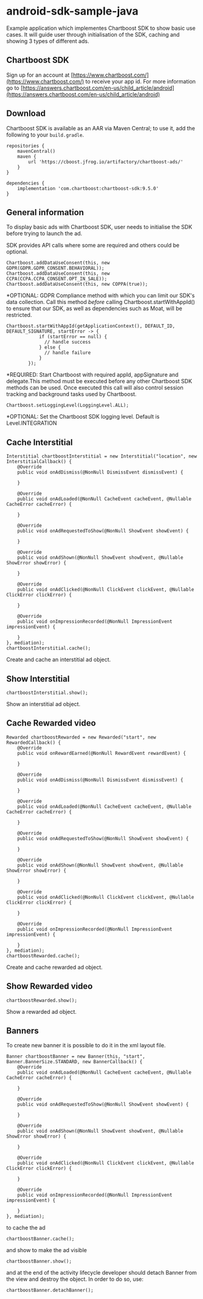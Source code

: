 # android-sdk-sample-java
Example application which implementes Chartboost SDK to show basic use cases. It will guide user through initialisation of the SDK, caching and showing 3 types of different ads.

## Chartboost SDK

Sign up for an account at [https://www.chartboost.com/](https://www.chartboost.com/) to receive your app id.
For more information go to [https://answers.chartboost.com/en-us/child_article/android](https://answers.chartboost.com/en-us/child_article/android)

## Download

Chartboost SDK is available as an AAR via Maven Central; to use it, add the following to your `build.gradle`.

```
repositories {
    mavenCentral()
    maven {
        url 'https://cboost.jfrog.io/artifactory/chartboost-ads/'
    }
}

dependencies {
    implementation 'com.chartboost:chartboost-sdk:9.5.0'
}
```

## General information

To display basic ads with Chartboost SDK, user needs to initialise the SDK before trying to launch the ad.

SDK provides API calls where some are required and others could be optional.

```
Chartboost.addDataUseConsent(this, new GDPR(GDPR.GDPR_CONSENT.BEHAVIORAL));
Chartboost.addDataUseConsent(this, new CCPA(CCPA.CCPA_CONSENT.OPT_IN_SALE));
Chartboost.addDataUseConsent(this, new COPPA(true));
```
*OPTIONAL: GDPR Compliance method with which you can limit our SDK's data collection. Call this method *before* calling Chartboost.startWithAppId() to ensure that our SDK, as well as dependencies such as Moat, will be restricted.

```
Chartboost.startWithAppId(getApplicationContext(), DEFAULT_ID, DEFAULT_SIGNATURE, startError -> {
            if (startError == null) {
              // handle success
            } else {
              // handle failure
            }
        });
```
*REQUIRED: Start Chartboost with required appId, appSignature and delegate.This method must be executed before any other Chartboost SDK methods can be used. Once executed this call will also control session tracking and background tasks used by Chartboost.


```
Chartboost.setLoggingLevel(LoggingLevel.ALL);
```
*OPTIONAL: Set the Chartboost SDK logging level. Default is Level.INTEGRATION

## Cache Interstitial
```
Interstitial chartboostInterstitial = new Interstitial("location", new InterstitialCallback() {
    @Override
    public void onAdDismiss(@NonNull DismissEvent dismissEvent) {

    }

    @Override
    public void onAdLoaded(@NonNull CacheEvent cacheEvent, @Nullable CacheError cacheError) {

    }

    @Override
    public void onAdRequestedToShow(@NonNull ShowEvent showEvent) {

    }

    @Override
    public void onAdShown(@NonNull ShowEvent showEvent, @Nullable ShowError showError) {

    }

    @Override
    public void onAdClicked(@NonNull ClickEvent clickEvent, @Nullable ClickError clickError) {

    }

    @Override
    public void onImpressionRecorded(@NonNull ImpressionEvent impressionEvent) {

    }
}, mediation);
chartboostInterstitial.cache();

```
Create and cache an interstitial ad object.


## Show Interstitial
```
chartboostInterstitial.show();

```
Show an interstitial ad object.

## Cache Rewarded video
```
Rewarded chartboostRewarded = new Rewarded("start", new RewardedCallback() {
    @Override
    public void onRewardEarned(@NonNull RewardEvent rewardEvent) {

    }

    @Override
    public void onAdDismiss(@NonNull DismissEvent dismissEvent) {

    }

    @Override
    public void onAdLoaded(@NonNull CacheEvent cacheEvent, @Nullable CacheError cacheError) {

    }

    @Override
    public void onAdRequestedToShow(@NonNull ShowEvent showEvent) {

    }

    @Override
    public void onAdShown(@NonNull ShowEvent showEvent, @Nullable ShowError showError) {

    }

    @Override
    public void onAdClicked(@NonNull ClickEvent clickEvent, @Nullable ClickError clickError) {

    }

    @Override
    public void onImpressionRecorded(@NonNull ImpressionEvent impressionEvent) {

    }
}, mediation);
chartboostRewarded.cache();

```
Create and cache rewarded ad object.


## Show Rewarded video
```
chartboostRewarded.show();

```
Show a rewarded ad object.

## Banners
To create new banner it is possible to do it in the xml layout file.
```
Banner chartboostBanner = new Banner(this, "start", Banner.BannerSize.STANDARD, new BannerCallback() {
    @Override
    public void onAdLoaded(@NonNull CacheEvent cacheEvent, @Nullable CacheError cacheError) {

    }

    @Override
    public void onAdRequestedToShow(@NonNull ShowEvent showEvent) {

    }

    @Override
    public void onAdShown(@NonNull ShowEvent showEvent, @Nullable ShowError showError) {

    }

    @Override
    public void onAdClicked(@NonNull ClickEvent clickEvent, @Nullable ClickError clickError) {

    }

    @Override
    public void onImpressionRecorded(@NonNull ImpressionEvent impressionEvent) {

    }
}, mediation);

```


to cache the ad
```
chartboostBanner.cache();

```

and show to make the ad visible
```
chartboostBanner.show();

```

and at the end of the activity lifecycle developer should detach Banner from the view and destroy the object. In order to do so, use:
```
chartboostBanner.detachBanner();

```
